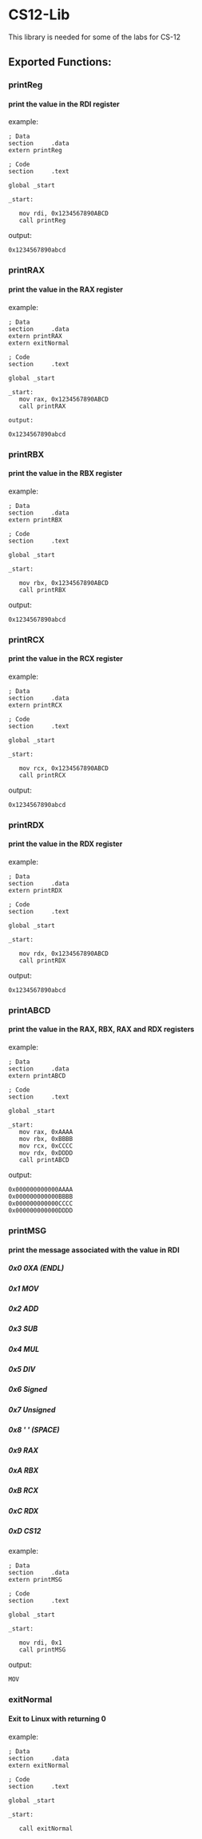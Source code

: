 # CS12-Lib
This library is needed for some of the labs for CS-12

## Exported Functions:
### printReg
#### print the value in the RDI register
example: 
 ```
; Data
section 	.data
extern printReg

; Code 
section		.text
	
global _start

_start:

	mov rdi, 0x1234567890ABCD
	call printReg
  ```
  output:
  ```
  0x1234567890abcd
  ```
  
### printRAX
#### print the value in the RAX register
example:
 ```
; Data
section 	.data
extern printRAX
extern exitNormal

; Code 
section		.text
	
global _start

_start:
	mov rax, 0x1234567890ABCD
	call printRAX
  ```
    output:
  ```
  0x1234567890abcd
  ```

### printRBX
#### print the value in the RBX register
example:
 ```
; Data
section 	.data
extern printRBX

; Code 
section		.text
	
global _start

_start:

	mov rbx, 0x1234567890ABCD
	call printRBX
 ```
  output:
  ```
  0x1234567890abcd
  ```

### printRCX
#### print the value in the RCX register
example:
 ```
; Data
section 	.data
extern printRCX

; Code 
section		.text
	
global _start

_start:

	mov rcx, 0x1234567890ABCD
	call printRCX
  ```
  output:
  ```
  0x1234567890abcd
  ```
  
### printRDX
#### print the value in the RDX register
example:
 ```
; Data
section 	.data
extern printRDX

; Code 
section		.text
	
global _start

_start:

	mov rdx, 0x1234567890ABCD
	call printRDX
  ```
  output:
  ```
  0x1234567890abcd
  ```

### printABCD
#### print the value in the RAX, RBX, RAX and RDX registers
example:
 ```
; Data
section 	.data
extern printABCD

; Code 
section		.text
	
global _start

_start:
	mov rax, 0xAAAA
	mov rbx, 0xBBBB
	mov rcx, 0xCCCC
	mov rdx, 0xDDDD
	call printABCD
  ```
  output:
  ```
  0x000000000000AAAA
  0x000000000000BBBB
  0x000000000000CCCC
  0x000000000000DDDD
  ```

### printMSG
#### print the message associated with the value in RDI
##### 0x0 0XA (ENDL)
##### 0x1 MOV
##### 0x2 ADD
##### 0x3  SUB
##### 0x4  MUL
##### 0x5  DIV
##### 0x6  Signed
##### 0x7  Unsigned
##### 0x8  ' ' (SPACE)
##### 0x9  RAX
##### 0xA RBX
##### 0xB RCX
##### 0xC RDX
##### 0xD CS12



example:
 ```
; Data
section 	.data
extern printMSG

; Code 
section		.text
	
global _start

_start:

    mov rdi, 0x1
    call printMSG
  ```
 output:
  ```
  MOV
  ```

### exitNormal
#### Exit to Linux with returning 0
example:
 ```
; Data
section 	.data
extern exitNormal

; Code 
section		.text
	
global _start

_start:

	call exitNormal
  ```

